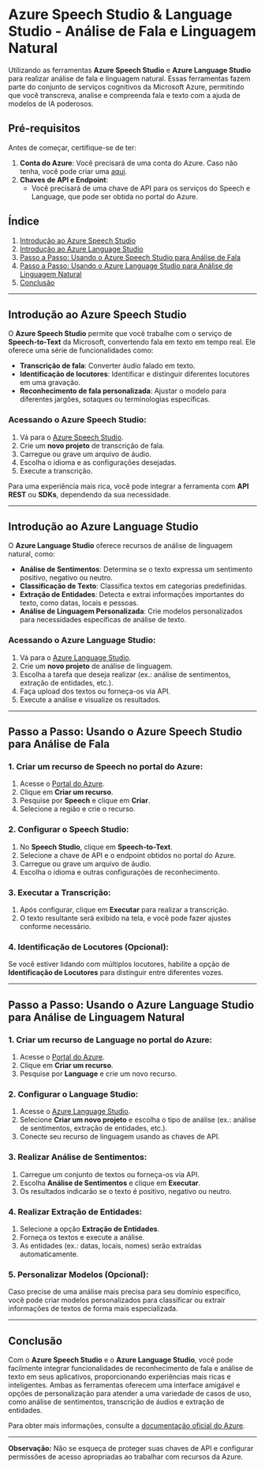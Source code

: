 # Azure Speech Studio & Language Studio - Análise de Fala e Linguagem Natural

Utilizando as ferramentas **Azure Speech Studio** e **Azure Language Studio** para realizar análise de fala e linguagem natural. Essas ferramentas fazem parte do conjunto de serviços cognitivos da Microsoft Azure, permitindo que você transcreva, analise e compreenda fala e texto com a ajuda de modelos de IA poderosos.

## Pré-requisitos

Antes de começar, certifique-se de ter:

1. **Conta do Azure**: Você precisará de uma conta do Azure. Caso não tenha, você pode criar uma [aqui](https://azure.microsoft.com/).
2. **Chaves de API e Endpoint**:
   - Você precisará de uma chave de API para os serviços do Speech e Language, que pode ser obtida no portal do Azure.

## Índice

1. [Introdução ao Azure Speech Studio](#introdução-ao-azure-speech-studio)
2. [Introdução ao Azure Language Studio](#introdução-ao-azure-language-studio)
3. [Passo a Passo: Usando o Azure Speech Studio para Análise de Fala](#passo-a-passo-usando-o-azure-speech-studio-para-análise-de-fala)
4. [Passo a Passo: Usando o Azure Language Studio para Análise de Linguagem Natural](#passo-a-passo-usando-o-azure-language-studio-para-análise-de-linguagem-natural)
5. [Conclusão](#conclusão)

---

## Introdução ao Azure Speech Studio

O **Azure Speech Studio** permite que você trabalhe com o serviço de **Speech-to-Text** da Microsoft, convertendo fala em texto em tempo real. Ele oferece uma série de funcionalidades como:

- **Transcrição de fala**: Converter áudio falado em texto.
- **Identificação de locutores**: Identificar e distinguir diferentes locutores em uma gravação.
- **Reconhecimento de fala personalizada**: Ajustar o modelo para diferentes jargões, sotaques ou terminologias específicas.

### Acessando o Azure Speech Studio:

1. Vá para o [Azure Speech Studio](https://speech.microsoft.com/).
2. Crie um **novo projeto** de transcrição de fala.
3. Carregue ou grave um arquivo de áudio.
4. Escolha o idioma e as configurações desejadas.
5. Execute a transcrição.

Para uma experiência mais rica, você pode integrar a ferramenta com **API REST** ou **SDKs**, dependendo da sua necessidade.

---

## Introdução ao Azure Language Studio

O **Azure Language Studio** oferece recursos de análise de linguagem natural, como:

- **Análise de Sentimentos**: Determina se o texto expressa um sentimento positivo, negativo ou neutro.
- **Classificação de Texto**: Classifica textos em categorias predefinidas.
- **Extração de Entidades**: Detecta e extrai informações importantes do texto, como datas, locais e pessoas.
- **Análise de Linguagem Personalizada**: Crie modelos personalizados para necessidades específicas de análise de texto.

### Acessando o Azure Language Studio:

1. Vá para o [Azure Language Studio](https://language.microsoft.com/).
2. Crie um **novo projeto** de análise de linguagem.
3. Escolha a tarefa que deseja realizar (ex.: análise de sentimentos, extração de entidades, etc.).
4. Faça upload dos textos ou forneça-os via API.
5. Execute a análise e visualize os resultados.

---

## Passo a Passo: Usando o Azure Speech Studio para Análise de Fala

### 1. Criar um recurso de **Speech** no portal do Azure:

1. Acesse o [Portal do Azure](https://portal.azure.com/).
2. Clique em **Criar um recurso**.
3. Pesquise por **Speech** e clique em **Criar**.
4. Selecione a região e crie o recurso.

### 2. Configurar o **Speech Studio**:

1. No **Speech Studio**, clique em **Speech-to-Text**.
2. Selecione a chave de API e o endpoint obtidos no portal do Azure.
3. Carregue ou grave um arquivo de áudio.
4. Escolha o idioma e outras configurações de reconhecimento.

### 3. Executar a Transcrição:

1. Após configurar, clique em **Executar** para realizar a transcrição.
2. O texto resultante será exibido na tela, e você pode fazer ajustes conforme necessário.

### 4. Identificação de Locutores (Opcional):

Se você estiver lidando com múltiplos locutores, habilite a opção de **Identificação de Locutores** para distinguir entre diferentes vozes.

---

## Passo a Passo: Usando o Azure Language Studio para Análise de Linguagem Natural

### 1. Criar um recurso de **Language** no portal do Azure:

1. Acesse o [Portal do Azure](https://portal.azure.com/).
2. Clique em **Criar um recurso**.
3. Pesquise por **Language** e crie um novo recurso.

### 2. Configurar o **Language Studio**:

1. Acesse o [Azure Language Studio](https://language.microsoft.com/).
2. Selecione **Criar um novo projeto** e escolha o tipo de análise (ex.: análise de sentimentos, extração de entidades, etc.).
3. Conecte seu recurso de linguagem usando as chaves de API.

### 3. Realizar Análise de Sentimentos:

1. Carregue um conjunto de textos ou forneça-os via API.
2. Escolha **Análise de Sentimentos** e clique em **Executar**.
3. Os resultados indicarão se o texto é positivo, negativo ou neutro.

### 4. Realizar Extração de Entidades:

1. Selecione a opção **Extração de Entidades**.
2. Forneça os textos e execute a análise.
3. As entidades (ex.: datas, locais, nomes) serão extraídas automaticamente.

### 5. Personalizar Modelos (Opcional):

Caso precise de uma análise mais precisa para seu domínio específico, você pode criar modelos personalizados para classificar ou extrair informações de textos de forma mais especializada.

---

## Conclusão

Com o **Azure Speech Studio** e o **Azure Language Studio**, você pode facilmente integrar funcionalidades de reconhecimento de fala e análise de texto em seus aplicativos, proporcionando experiências mais ricas e inteligentes. Ambas as ferramentas oferecem uma interface amigável e opções de personalização para atender a uma variedade de casos de uso, como análise de sentimentos, transcrição de áudios e extração de entidades.

Para obter mais informações, consulte a [documentação oficial do Azure](https://learn.microsoft.com/en-us/azure/cognitive-services/).

---

**Observação:** Não se esqueça de proteger suas chaves de API e configurar permissões de acesso apropriadas ao trabalhar com recursos da Azure.

